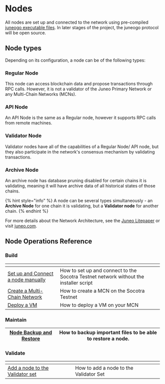 # Nodes

All nodes are set up and connected to the network using pre-compiled [juneogo executable files](https://github.com/Juneo-io/juneogo-binaries). In later stages of the project, the juneogo protocol will be open source.



## Node types

Depending on its configuration, a node can be of the following types:



### **Regular Node**

This node can access blockchain data and propose transactions through RPC calls. However, it is not a validator of the Juneo Primary Network or any Multi-Chain Networks (MCNs).

### API Node

An API Node is the same as a Regular node, however it supports RPC calls from remote machines.

### Validator Node

Validator nodes have all of the capabilities of a Regular Node/ API node, but they also participate in the network's consensus mechanism by validating transactions.

### Archive Node

An archive node has database pruning disabled for certain chains it is validating, meaning it will have archive data of all historical states of those chains.

{% hint style="info" %}
A node can be several types simultaneously - an **Archive Node** for one chain it is validating, but a **Validator node** for another chain.
{% endhint %}

For more details about the Network Architecture, see the [Juneo Litepaper](https://juneo.com/litepaper) or visit [juneo.com](https://juneo.com/).



## Node Operations Reference

### Build

<table data-header-hidden><thead><tr><th></th><th></th><th data-hidden></th></tr></thead><tbody><tr><td><a href="broken-reference">Set up and Connect a node manually</a></td><td>How to set up and connect to the Socotra Testnet network without the installer script</td><td></td></tr><tr><td><a href="../build/create-a-supernet.md">Create a Multi-Chain Network</a></td><td>How to create a MCN on the Socotra Testnet</td><td></td></tr><tr><td><a href="../build/deploy-a-vm.md">Deploy a VM</a></td><td>How to deploy a VM on your MCN</td><td></td></tr></tbody></table>

### Maintain

| [Node Backup and Restore](../maintain/node-backup-and-restore.md) | How to backup important files to be able to restore a node. |
| ----------------------------------------------------------------- | ----------------------------------------------------------- |

### Validate

<table data-header-hidden><thead><tr><th></th><th></th><th data-hidden></th></tr></thead><tbody><tr><td><a href="../validate/add-a-validator.md">Add a node to the Validator set</a></td><td>How to add a node to the Validator Set</td><td></td></tr></tbody></table>

